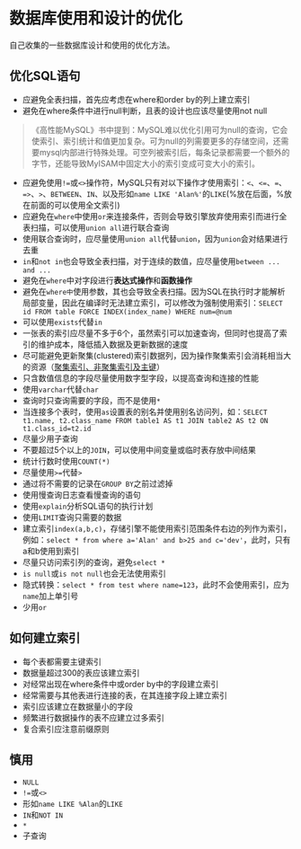 # 数据库使用和设计的优化

自己收集的一些数据库设计和使用的优化方法。

<!-- more -->

## 优化SQL语句

* 应避免全表扫描，首先应考虑在where和order by的列上建立索引
* 避免在where条件中进行null判断，且表的设计也应该尽量使用not null
> 《高性能MySQL》书中提到：MySQL难以优化引用可为null的查询，它会使索引、索引统计和值更加复杂。可为null的列需要更多的存储空间，还需要mysql内部进行特殊处理。可空列被索引后，每条记录都需要一个额外的字节，还能导致MyISAM中固定大小的索引变成可变大小的索引。

* 应避免使用`!=`或`<>`操作符，MySQL只有对以下操作才使用索引：`<`、`<=`、`=`、`=>`、`>`、`BETWEEN`、`IN`、以及形如`name LIKE 'Alan%'`的`LIKE`(%放在后面，%放在前面的可以使用全文索引)
* 应避免在`where`中使用`or`来连接条件，否则会导致引擎放弃使用索引而进行全表扫描，可以使用`union all`进行联合查询
* 使用联合查询时，应尽量使用`union all`代替`union`，因为`union`会对结果进行去重
* `in`和`not in`也会导致全表扫描，对于连续的数值，应尽量使用`between ... and ...`
* 避免在`where`中对字段进行**表达式操作**和**函数操作**
* 避免在`where中`使用参数，其也会导致全表扫描。因为SQL在执行时才能解析局部变量，因此在编译时无法建立索引，可以修改为强制使用索引：`SELECT id FROM table FORCE INDEX(index_name) WHERE num=@num`
* 可以使用`exists`代替`in`
* 一张表的索引应尽量不多于6个，虽然索引可以加速查询，但同时也提高了索引的维护成本，降低插入数据及更新数据的速度
* 尽可能避免更新聚集(clustered)索引数据列，因为操作聚集索引会消耗相当大的资源（[聚集索引、非聚集索引及主键](mweblib://15628148741975)）
* 只含数值信息的字段尽量使用数字型字段，以提高查询和连接的性能
* 使用`varchar`代替`char`
* 查询时只查询需要的字段，而不是使用`*`
* 当连接多个表时，使用`as`设置表的别名并使用别名访问列，如：`SELECT t1.name, t2.class_name FROM table1 AS t1 JOIN table2 AS t2 ON t1.class_id=t2.id`
* 尽量少用子查询
* 不要超过5个以上的`JOIN`，可以使用中间变量或临时表存放中间结果
* 统计行数时使用`COUNT(*)`
* 尽量使用`>=`代替`>`
* 通过将不需要的记录在`GROUP BY`之前过滤掉
* 使用慢查询日志查看慢查询的语句
* 使用`explain`分析SQL语句的执行计划
* 使用`LIMIT`查询只需要的数据
* 建立索引`index(a,b,c)`，存储引擎不能使用索引范围条件右边的列作为索引，例如：`select * from where a='Alan' and b>25 and c='dev'`，此时，只有a和b使用到索引
* 尽量只访问索引列的查询，避免`select *`
* `is null`或`is not null`也会无法使用索引
* 隐式转换：`select * from test where name=123`，此时不会使用索引，应为`name`加上单引号
* 少用`or`

## 如何建立索引

* 每个表都需要主键索引
* 数据量超过300的表应该建立索引
* 对经常出现在where条件中或order by中的字段建立索引
* 经常需要与其他表进行连接的表，在其连接字段上建立索引
* 索引应该建立在数据量小的字段
* 频繁进行数据操作的表不应建立过多索引
* 复合索引应注意前缀原则


## 慎用

* `NULL`
* `!=`或`<>`
* 形如`name LIKE %Alan`的`LIKE`
* `IN`和`NOT IN`
* `*`
* 子查询